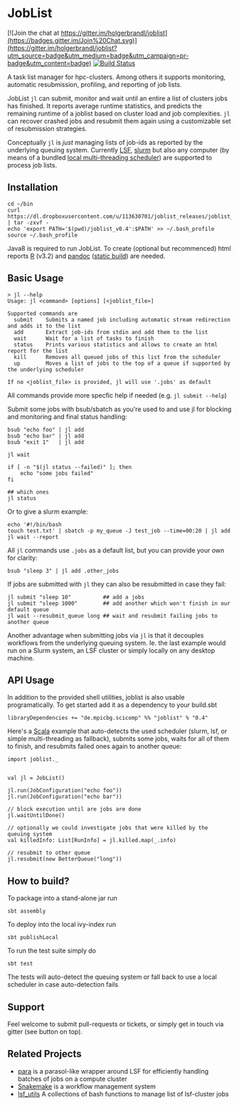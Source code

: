 JobList
=======

[![Join the chat at https://gitter.im/holgerbrandl/joblist](https://badges.gitter.im/Join%20Chat.svg)](https://gitter.im/holgerbrandl/joblist?utm_source=badge&utm_medium=badge&utm_campaign=pr-badge&utm_content=badge) [![Build Status](https://travis-ci.org/holgerbrandl/joblist.svg)](https://travis-ci.org/holgerbrandl/joblist)

A task list manager for hpc-clusters. Among others it supports monitoring, automatic resubmission, profiling, and reporting of job lists.

JobList `jl` can submit, monitor and wait until an entire a list of clusters jobs has finished. It reports average runtime statistics, and predicts the remaining runtime of a joblist based on cluster load and job complexities. `jl` can recover crashed jobs and resubmit them again using a customizable set of resubmission strategies.

Conceptually `jl` is *just* managing lists of job-ids as reported by the underlying queuing system. Currently [LSF](https://en.wikipedia.org/wiki/Platform_LSF), [slurm](http://slurm.schedmd.com/) but also any computer
(by means of a bundled [local multi-threading scheduler](https://github.com/holgerbrandl/joblist/blob/master/src/main/scala/joblist/local/LocalScheduler.scala)) are supported to process job lists.


Installation
------------

```
cd ~/bin
curl https://dl.dropboxusercontent.com/u/113630701/joblist_releases/joblist_installer_v0.4.tar.gz | tar -zxvf -
echo 'export PATH='$(pwd)/joblist_v0.4':$PATH' >> ~/.bash_profile
source ~/.bash_profile
```

Java8 is required to run JobList. To create (optional but recommenced) html reports [R](https://www.r-project.org/) (v3.2) and [pandoc](http://pandoc.org/) ([static build](https://github.com/jgm/pandoc/issues/11)) are needed.


Basic Usage
-----------


```
> jl --help
Usage: jl <command> [options] [<joblist_file>]

Supported commands are
  submit    Submits a named job including automatic stream redirection and adds it to the list
  add       Extract job-ids from stdin and add them to the list
  wait      Wait for a list of tasks to finish
  status    Prints various statistics and allows to create an html report for the list
  kill      Removes all queued jobs of this list from the scheduler
  up        Moves a list of jobs to the top of a queue if supported by the underlying scheduler

If no <joblist_file> is provided, jl will use '.jobs' as default

```
All commands provide more specfic help if needed (e.g.  `jl submit --help`)

Submit some jobs with bsub/sbatch as you're used to and use jl for blocking and monitoring and final status handling:
```
bsub "echo foo" | jl add
bsub "echo bar" | jl add
bsub "exit 1"   | jl add

jl wait

if [ -n "$(jl status --failed)" ]; then
    echo "some jobs failed"
fi

## which ones
jl status
```

Or to give a slurm example:
```
echo '#!/bin/bash
touch test.txt' | sbatch -p my_queue -J test_job --time=00:20 | jl add
jl wait --report
```

All `jl` commands use `.jobs` as a default list, but you can provide your own for clarity:
```
bsub "sleep 3" | jl add .other_jobs
```

If jobs are submitted with `jl` they can also be resubmitted in case they fail:
```
jl submit "sleep 10"          ## add a jobs
jl submit "sleep 1000"        ## add another which won't finish in our default queue
jl wait --resubmit_queue long ## wait and resubmit failing jobs to another queue
```
Another advantage when submitting jobs via `jl` is that it decouples workflows from the underlying queuing system.
Ie. the last example would run on a Slurm system, an LSF cluster or simply locally on any desktop machine.

API Usage
---------

In addition to the provided shell utilities, joblist is also usable programatically. To get started add it as a dependency to your build.sbt

```
libraryDependencies += "de.mpicbg.scicomp" %% "joblist" % "0.4"
```

Here's a [Scala](http://www.scala-lang.org/) example that auto-detects the used scheduler (slurm, lsf, or simple multi-threading as fallback), submits some jobs, waits for all of them to finish, and resubmits failed ones again to another queue:
```
import joblist._


val jl = JobList()

jl.run(JobConfiguration("echo foo"))
jl.run(JobConfiguration("echo bar"))

// block execution until are jobs are done
jl.waitUntilDone()

// optionally we could investigate jobs that were killed by the queuing system
val killedInfo: List[RunInfo] = jl.killed.map(_.info)

// resubmit to other queue
jl.resubmit(new BetterQueue("long"))

```

How to build?
-----------------


To package into a stand-alone jar run
```
sbt assembly
```

To deploy into the local ivy-index run

```
sbt publishLocal
```

To run the test suite simply do
```
sbt test
```
The tests will auto-detect the queuing system or fall back to use a local scheduler in case auto-detection fails


Support
-------

Feel welcome to submit pull-requests or tickets,  or simply get in touch via gitter (see button on top).

Related Projects
----------------


* [para](https://github.com/hillerlab/ParasolLSF/) is a parasol-like wrapper around LSF for efficiently handling batches of jobs on a compute cluster
* [Snakemake](https://bitbucket.org/johanneskoester/snakemake/wiki/Home)  is a workflow management system
* [lsf_utils](https://github.com/holgerbrandl/datautils/blob/master/bash/lsf_utils.sh) A collections of bash functions to manage list of lsf-cluster jobs